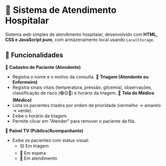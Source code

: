 # 🏥 Sistema de Atendimento Hospitalar

Sistema web simples de atendimento hospitalar, desenvolvido com **HTML, CSS e JavaScript puro**, com armazenamento local usando `LocalStorage`.
## 🚀 Funcionalidades
🔹 **Cadastro de Paciente (Atendente)**  
- Registra o nome e o motivo da consulta.
🔹 **Triagem (Atendente ou Enfermeiro)**  
- Registra sinais vitais (temperatura, pressão, glicemia), observações, classificação de risco (🟢🟡🔴) e horário da triagem.
🔹 **Tela do Médico (Médico)**  
- Lista os pacientes triados por ordem de prioridade (vermelho → amarelo → verde).
- Exibe o horário da triagem.
- Permite clicar em "Atender" para remover o paciente da fila.

🔹 **Painel TV (Público/Acompanhante)**  
- Exibe os pacientes com status visual:  
  - 🟡 Em triagem  
  - 🔵 Em espera  
  - 🔴 Em atendimento  
